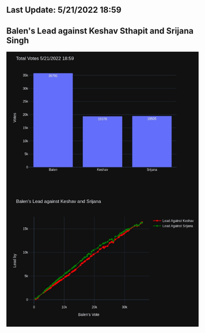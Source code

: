 ## Last Update: 5/21/2022 18:59

## Balen's Lead against Keshav Sthapit and Srijana Singh
![ScreenShot](final.jpg)

